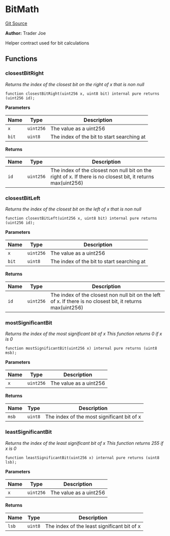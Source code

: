# BitMath
[Git Source](https://github.com/lfj-gg/joe-v2/blob/16f011d25e6bf6d0a0c479974345b623d491104f/src/libraries/math/BitMath.sol)

**Author:**
Trader Joe

Helper contract used for bit calculations


## Functions
### closestBitRight

*Returns the index of the closest bit on the right of x that is non null*


```solidity
function closestBitRight(uint256 x, uint8 bit) internal pure returns (uint256 id);
```
**Parameters**

|Name|Type|Description|
|----|----|-----------|
|`x`|`uint256`|The value as a uint256|
|`bit`|`uint8`|The index of the bit to start searching at|

**Returns**

|Name|Type|Description|
|----|----|-----------|
|`id`|`uint256`|The index of the closest non null bit on the right of x. If there is no closest bit, it returns max(uint256)|


### closestBitLeft

*Returns the index of the closest bit on the left of x that is non null*


```solidity
function closestBitLeft(uint256 x, uint8 bit) internal pure returns (uint256 id);
```
**Parameters**

|Name|Type|Description|
|----|----|-----------|
|`x`|`uint256`|The value as a uint256|
|`bit`|`uint8`|The index of the bit to start searching at|

**Returns**

|Name|Type|Description|
|----|----|-----------|
|`id`|`uint256`|The index of the closest non null bit on the left of x. If there is no closest bit, it returns max(uint256)|


### mostSignificantBit

*Returns the index of the most significant bit of x
This function returns 0 if x is 0*


```solidity
function mostSignificantBit(uint256 x) internal pure returns (uint8 msb);
```
**Parameters**

|Name|Type|Description|
|----|----|-----------|
|`x`|`uint256`|The value as a uint256|

**Returns**

|Name|Type|Description|
|----|----|-----------|
|`msb`|`uint8`|The index of the most significant bit of x|


### leastSignificantBit

*Returns the index of the least significant bit of x
This function returns 255 if x is 0*


```solidity
function leastSignificantBit(uint256 x) internal pure returns (uint8 lsb);
```
**Parameters**

|Name|Type|Description|
|----|----|-----------|
|`x`|`uint256`|The value as a uint256|

**Returns**

|Name|Type|Description|
|----|----|-----------|
|`lsb`|`uint8`|The index of the least significant bit of x|


